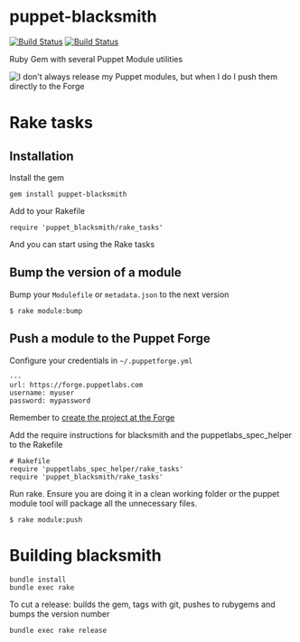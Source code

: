 puppet-blacksmith
=================

[![Build Status](https://maestro.maestrodev.com/api/v1/projects/67/compositions/326/badge/icon)](https://maestro.maestrodev.com/projects/67/compositions/326)
[![Build Status](https://travis-ci.org/maestrodev/puppet-blacksmith.svg?branch=master)](https://travis-ci.org/maestrodev/puppet-blacksmith)

Ruby Gem with several Puppet Module utilities

![I don't always release my Puppet modules, but when I do I push them directly to the Forge](https://raw.github.com/maestrodev/puppet-blacksmith/gh-pages/dos-equis.jpg)

# Rake tasks

## Installation

Install the gem

	gem install puppet-blacksmith

Add to your Rakefile

    require 'puppet_blacksmith/rake_tasks'

And you can start using the Rake tasks

## Bump the version of a module

Bump your `Modulefile` or `metadata.json` to the next version

    $ rake module:bump

## Push a module to the Puppet Forge

Configure your credentials in `~/.puppetforge.yml`

    --- 
    url: https://forge.puppetlabs.com
    username: myuser
    password: mypassword


Remember to [create the project at the Forge](http://forge.puppetlabs.com/modules/new)

Add the require instructions for blacksmith and the puppetlabs_spec_helper to the Rakefile

    # Rakefile
    require 'puppetlabs_spec_helper/rake_tasks'
    require 'puppet_blacksmith/rake_tasks'

Run rake. Ensure you are doing it in a clean working folder or the puppet module tool will package all the unnecessary files.

    $ rake module:push

# Building blacksmith

    bundle install
    bundle exec rake

To cut a release: builds the gem, tags with git, pushes to rubygems and bumps the version number

    bundle exec rake release
